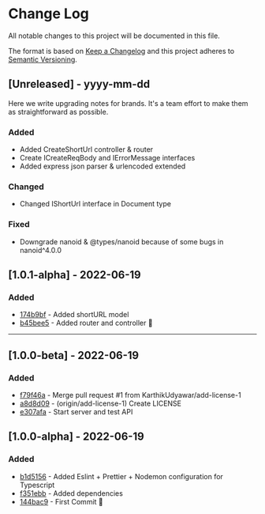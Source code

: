 # Change Log

All notable changes to this project will be documented in this file.

The format is based on [Keep a Changelog](http://keepachangelog.com/)
and this project adheres to [Semantic Versioning](http://semver.org/).

## [Unreleased] - yyyy-mm-dd

Here we write upgrading notes for brands. It's a team effort to make them as straightforward as possible.

### Added
- Added CreateShortUrl controller & router
- Create ICreateReqBody and IErrorMessage interfaces
- Added express json parser & urlencoded extended

### Changed 
- Changed IShortUrl interface in Document type

### Fixed
- Downgrade nanoid & @types/nanoid because of some bugs in nanoid^4.0.0

## [1.0.1-alpha] - 2022-06-19

### Added
- [174b9bf](https://github.com/KarthikUdyawar/url-shortener/commit/174b9bf) - Added shortURL model
- [b45bee5](https://github.com/KarthikUdyawar/url-shortener/commit/b45bee5) - Added router and controller 🎉
 
 ---

## [1.0.0-beta] - 2022-06-19

### Added

- [f79f46a](https://github.com/KarthikUdyawar/url-shortener/commit/f79f46a) - Merge pull request #1 from KarthikUdyawar/add-license-1 
- [a8d8d09](https://github.com/KarthikUdyawar/url-shortener/commit/a8d8d09) - (origin/add-license-1) Create LICENSE
- [e307afa](https://github.com/KarthikUdyawar/url-shortener/commit/e307afa) - Start server and test API

## [1.0.0-alpha] - 2022-06-19

### Added

- [b1d5156](https://github.com/KarthikUdyawar/url-shortener/commit/b1d5156) - Added Eslint + Prettier + Nodemon configuration for Typescript
- [f351ebb](https://github.com/KarthikUdyawar/url-shortener/commit/f351ebb) - Added dependencies
- [144bac9](https://github.com/KarthikUdyawar/url-shortener/commit/144bac) - First Commit 🎉

